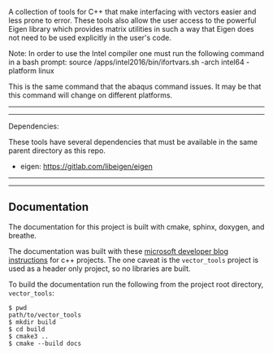 A collection of tools for C++ that make interfacing with vectors easier and 
less prone to error. These tools also allow the user access to the powerful 
Eigen library which provides matrix utilities in such a way that Eigen does 
not need to be used explicitly in the user's code.

Note: In order to use the Intel compiler one must run the following command 
in a bash prompt:
source /apps/intel2016/bin/ifortvars.sh -arch intel64 -platform linux

This is the same command that the abaqus command issues. It may be that 
this command will change on different platforms.

---

---

Dependencies: 

These tools have several dependencies that must be available in the same parent
directory as this repo. 

* eigen: https://gitlab.com/libeigen/eigen

---

---

## Documentation

The documentation for this project is built with cmake, sphinx, doxygen, and
breathe.

The documentation was built with these [microsoft developer blog
instructions](https://devblogs.microsoft.com/cppblog/clear-functional-c-documentation-with-sphinx-breathe-doxygen-cmake/)
for c++ projects. The one caveat is the ``vector_tools`` project is used as a
header only project, so no libraries are built.  

To build the documentation run the following from the project root directory,
``vector_tools``:

```
$ pwd
path/to/vector_tools
$ mkdir build
$ cd build
$ cmake3 ..
$ cmake --build docs
```
